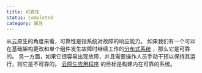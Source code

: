 ```yaml
---
title: 可靠性
status: Completed
category: 属性
---
```


从云原生的角度来看，可靠性是指系统对故障的响应能力。 如果我们有一个可以在基础架构更改和单个组件发生故障时继续工作的[分布式系统](/zh/distributed_systems/) ，那么它是可靠的。 另一方面，如果它很容易出现故障，并且需要操作人员手动干预以保持其运行，则它是不可靠的。 [云原生应用程序](/zh/cloud_native_apps/) 的目标是构建内在可靠的系统。

